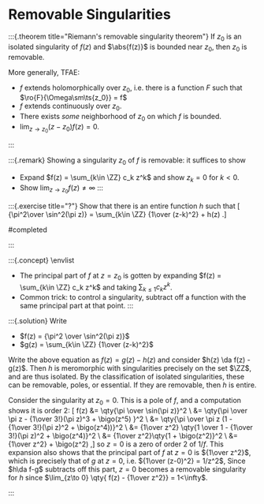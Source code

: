 # Removable Singularities 


:::{.theorem title="Riemann's removable singularity theorem"}
If $z_0$ is an isolated singularity of $f(z)$ and $\abs{f(z)}$ is bounded near $z_0$, then $z_0$ is removable.

More generally, TFAE:

- $f$ extends holomorphically over $z_0$, i.e. there is a function $F$ such that $\ro{F}{\Omega\sm\ts{z_0}} = f$
- $f$ extends continuously over $z_0$.
- There exists *some* neighborhood of $z_0$ on which $f$ is bounded.
- $\lim_{z\to z_0}(z-z_0)f(z) = 0$.

:::

:::{.remark}
Showing a singularity $z_0$ of $f$ is removable: it suffices to show 

- Expand $f(z) = \sum_{k\in \ZZ} c_k z^k$ and show $z_k=0$ for $k<0$.
- Show $\lim_{z\to z_0}f(z) \neq \infty$
:::


:::{.exercise title="?"}
Show that there is an entire function $h$ such that
\[
{\pi^2\over \sin^2(\pi z)} = \sum_{k\in \ZZ} {1\over (z-k)^2} + h(z)
.\]

#completed 

:::

:::{.concept}
\envlist

- The principal part of $f$ at $z=z_0$ is gotten by expanding $f(z) = \sum_{k\in \ZZ} c_k z^k$ and taking $\sum_{k\leq 1} c_k z^k$.
- Common trick: to control a singularity, subtract off a function with the same principal part at that point.
:::

:::{.solution}
Write 

- $f(z) = {\pi^2 \over \sin^2(\pi z)}$
- $g(z) = \sum_{k\in \ZZ} {1\over (z-k)^2}$

Write the above equation as $f(z) = g(z) - h(z)$ and consider $h(z) \da f(z) - g(z)$.
Then $h$ is meromorphic with singularities precisely on the set $\ZZ$, and are thus isolated.
By the classification of isolated singularities, these can be removable, poles, or essential.
If they are removable, then $h$ is entire.

Consider the singularity at $z_0 = 0$.
This is a pole of $f$, and a computation shows it is order 2:
\[
f(z) 
&= \qty{\pi \over \sin(\pi z)}^2 \\
&= \qty{\pi \over \pi z - {1\over 3!}(\pi z)^3 + \bigo(z^5) }^2 \\
&= \qty{\pi \over \pi z (1 - {1\over 3!}(\pi z)^2 + \bigo(z^4))}^2 \\
&= {1\over z^2} \qty{1 \over 1 - {1\over 3!}(\pi z)^2 + \bigo(z^4)}^2 \\
&= {1\over z^2}\qty{1 + \bigo(z^2)}^2 \\
&= {1\over z^2} + \bigo(z^2)
,\]
so $z=0$ is a zero of order 2 of $1/f$.
This expansion also shows that the principal part of $f$ at $z=0$ is ${1\over z^2}$, which is precisely that of $g$ at $z=0$, i.e. ${1\over (z-0)^2} = 1/z^2$, 
Since $h\da f-g$ subtracts off this part, $z=0$ becomes a removable singularity for $h$ since $\lim_{z\to 0} \qty{ f(z) - {1\over z^2}} = 1<\infty$.


:::



